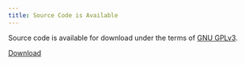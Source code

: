 ```yaml
---
title: Source Code is Available
---
```


Source code is available for download under the terms of
[GNU GPLv3](http://gnu.org/licenses/gpl-3.0.html).

[Download](/downloads.html)
